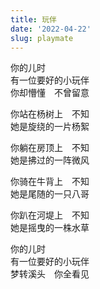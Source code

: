 ```yaml
---
title: 玩伴
date: '2022-04-22'
slug: playmate
---
```


你的儿时  
有一位要好的小玩伴  
你却懵懂　不曾留意

你站在杨树上　不知  
她是旋绕的一片杨絮

你躺在房顶上　不知  
她是拂过的一阵微风

你骑在牛背上　不知  
她是尾随的一只八哥<!--# 有两种鸟爱站在牛背上，八哥是其一 -->

你趴在河堤上　不知  
她是摇曳的一株水草

你的儿时  
有一位要好的小玩伴  
梦转溪头　你全看见<!--# 旧时茅店社林边 -->

<!--# 上初中时第一次听到孙悦《伙伴》很喜欢，如今依然喜欢：一声呼唤儿时的伙伴，梦已离开，一切又回来；一声呼唤儿时的伙伴，云儿散开，笑容又回来。忆幼怪对这个话题可以无限写下去。又及（又是无聊地注意到、非刻意为之）：站、躺、骑、趴，四三二一声。 -->
